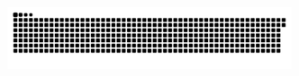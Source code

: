 ![](https://raw.githubusercontent.com/johannSo/johannSo/output/github-contribution-grid-snake-dark.svg)
